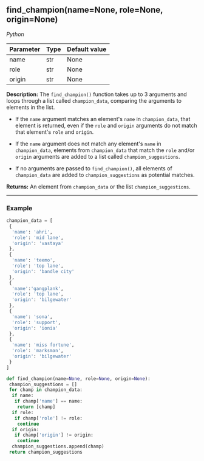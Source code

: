 ## find_champion(name=None, role=None, origin=None)
*Python*

| Parameter   | Type   | Default value  | 
|-------------|--------|----------------|
| name        | str    | None           |
| role        | str    | None           |
| origin      | str    | None           | 

**Description:** The `find_champion()` function takes up to 3 arguments and loops through a list called `champion_data`, comparing the arguments to elements in the list.

* If the `name` argument matches an element's `name` in `champion_data`, that element is returned, even if the `role` and `origin` arguments do not match that element's `role` and `origin`.

* If the `name` argument does not match any element's `name` in `champion_data`, elements from `champion_data` that match the `role` and/or `origin` arguments are added to a list called `champion_suggestions`.

* If no arguments are passed to `find_champion()`, all elements of `champion_data` are added to `champion_suggestions` as potential matches.

**Returns:** An element from `champion_data` or the list `champion_suggestions`.

---

### Example

```python
champion_data = [
 {
  'name': 'ahri',
  'role': 'mid lane',
  'origin': 'vastaya'
 },
 {
  'name': 'teemo',
  'role': 'top lane',
  'origin': 'bandle city'
 },
 {
  'name':'gangplank',
  'role': 'top lane',
  'origin': 'bilgewater'
 },
 {
  'name': 'sona',
  'role': 'support',
  'origin': 'ionia'
 },
 {
  'name': 'miss fortune',
  'role': 'marksman',
  'origin': 'bilgewater'
 }
]

def find_champion(name=None, role=None, origin=None):
 champion_suggestions = []
 for champ in champion_data:
  if name:
   if champ['name'] == name:
    return [champ]
  if role:
   if champ['role'] != role:
    continue
  if origin:
   if champ['origin'] != origin:
    continue
  champion_suggestions.append(champ)
 return champion_suggestions
 ```

